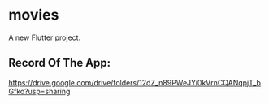 # movies

A new Flutter project.

## Record Of The App:

https://drive.google.com/drive/folders/12dZ_n89PWeJYi0kVrnCQANqpjT_bGfko?usp=sharing
